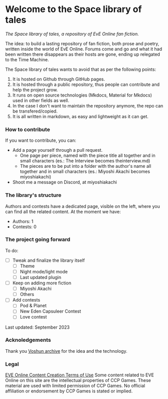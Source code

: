 # Welcome to the Space library of tales

*The Space library of tales, a repository of EvE Online fan fiction.*

The idea: to build a lasting repository of fan fiction, both prose and poetry, written inside the world of EvE Online. Forums come and go and what it had been written there disappears as their hosts are gone, ending up relegated to the Time Machine.

The Space library of tales wants to avoid that as per the following points:

1. It is hosted on Github through GitHub pages.
2. It is hosted through a public repository, thus people can contribute and help the project grow.
3. It runs on open source technologies (Mkdocs, Material for Mkdocs) used in other fields as well.
4. In the case I don't want to maintain the repository anymore, the repo can be transfered/copied.
5. It is all written in markdown, as easy and lightweight as it can get.

### How to contribute

If you want to contribute, you can:

- Add a page yourself through a pull request.
    - One page per piece, named with the piece title all together and in small characters (es.: The Interview becomes theinterview.md)
    - The pieces are to be put into a folder with the author's name all together and in small characters (es.: Miyoshi Akachi becomes miyoshiakachi)
- Shoot me a message on Discord, at miyoshiakachi

### The library's structure
Authors and contests have a dedicated page, visible on the left, where you can find all the related content. At the moment we have:

- Authors: 1
- Contests: 0

### The project going forward
To do:

 - [ ] Tweak and finalize the library itself
    - [ ] Theme
    - [ ] Night mode/light mode
    - [ ] Last updated plugin
 - [ ] Keep on adding more fiction
    - [ ] Miyoshi Akachi
    - [ ] Others
 - [ ] Add contests
    - [ ] Pod & Planet
    - [ ] New Eden Capsuleer Contest
    - [ ] Love contest

Last updated: September 2023


### Acknoledgements
Thank you [Voshun archive](https://voshun.pages.dev/) for the idea and the technology.


### Legal

[EVE Online Content Creation Terms of Use](https://community.eveonline.com/support/policies/eve-online-content-creation-terms-of-use-en/)
Some content related to EVE Online on this site are the intellectual properties of CCP Games. These material are used with limited permission of CCP Games. No official affiliation or endorsement by CCP Games is stated or implied.

